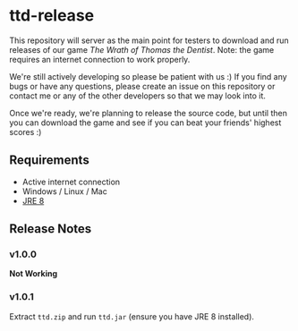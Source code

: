 # ttd-release
This repository will server as the main point for testers to download and
run releases of our game *The Wrath of Thomas the Dentist*. Note: the game
requires an internet connection to work properly.

We're still actively developing so please be patient with us :) If you find any
bugs or have any questions, please create an issue on this repository or contact
me or any of the other developers so that we may look into it.

Once we're ready, we're planning to release the source code, but until then you
can download the game and see if you can beat your friends' highest scores :)

## Requirements
- Active internet connection
- Windows / Linux / Mac
- [JRE 8](http://www.oracle.com/technetwork/java/javase/downloads/jre8-downloads-2133155.html)

## Release Notes

### v1.0.0
**Not Working**

### v1.0.1
Extract `ttd.zip` and run `ttd.jar` (ensure you have JRE 8 installed).
